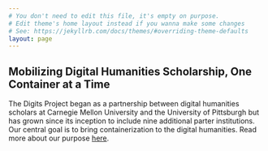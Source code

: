 ```yaml
---
# You don't need to edit this file, it's empty on purpose.
# Edit theme's home layout instead if you wanna make some changes
# See: https://jekyllrb.com/docs/themes/#overriding-theme-defaults
layout: page
---
```


## Mobilizing Digital Humanities Scholarship, One Container at a Time

The Digits Project began as a partnership between digital humanities scholars at Carnegie Mellon University and the University of Pittsburgh but has grown since its inception to include nine additional parter institutions. Our central goal is to bring containerization to the digital humanities. Read more about our purpose [here](about/).
